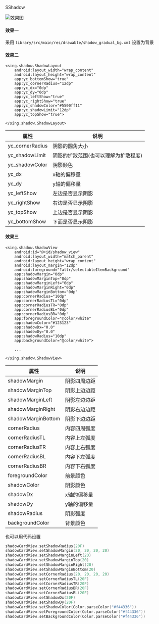 SShadow

![效果图](https://www.baidu.com/)

#### 效果一

采用 `library/src/main/res/drawable/shadow_gradual_bg.xml` 设置为背景

#### 效果二

```
<sing.shadow.ShadowLayout
    android:layout_width="wrap_content"
    android:layout_height="wrap_content"
    app:yc_bottomShow="true"
    app:yc_cornerRadius="12dp"
    app:yc_dx="0dp"
    app:yc_dy="0dp"
    app:yc_leftShow="true"
    app:yc_rightShow="true"
    app:yc_shadowColor="#5500ff11"
    app:yc_shadowLimit="12dp"
    app:yc_topShow="true">

</sing.shadow.ShadowLayout>
```

属性 | 说明
-- | --
yc_cornerRadius | 阴影的圆角大小
yc_shadowLimit | 阴影的扩散范围(也可以理解为扩散程度)
yc_shadowColor | 阴影颜色
yc_dx | x轴的偏移量
yc_dy | y轴的偏移量
yc_leftShow | 左边是否显示阴影
yc_rightShow | 右边是否显示阴影
yc_topShow | 上边是否显示阴影
yc_bottomShow | 下面是否显示阴影

#### 效果三

```
<sing.shadow.ShadowView
    android:id="@+id/shadow_view"
    android:layout_width="match_parent"
    android:layout_height="wrap_content"
    android:layout_margin="12dp"
    android:foreground="?attr/selectableItemBackground"
    app:shadowMargin="0dp"
    app:shadowMarginTop="0dp"
    app:shadowMarginLeft="0dp"
    app:shadowMarginRight="0dp"
    app:shadowMarginBottom="0dp"
    app:cornerRadius="10dp"
    app:cornerRadiusTL="0dp"
    app:cornerRadiusTR="0dp"
    app:cornerRadiusBL="0dp"
    app:cornerRadiusBR="0dp"
    app:foregroundColor="@color/white"
    app:shadowColor="#123123"
    app:shadowDx="0.0"
    app:shadowDy="0.0"
    app:shadowRadius="10dp"
    app:backgroundColor="@color/white">

    ...

</sing.shadow.ShadowView>
```

属性 | 说明
-- | --
shadowMargin | 阴影四周边距
shadowMarginTop | 阴影上边边距
shadowMarginLeft | 阴影左边边距
shadowMarginRight | 阴影右边边距
shadowMarginBottom | 阴影下边边距
cornerRadius | 内容四周弧度
cornerRadiusTL | 内容上左弧度
cornerRadiusTR | 内容上右弧度
cornerRadiusBL | 内容下左弧度
cornerRadiusBR | 内容下右弧度
foregroundColor | 前景颜色
shadowColor | 阴影颜色
shadowDx | x轴的偏移量
shadowDy | y轴的偏移量
shadowRadius | 阴影弧度
backgroundColor | 背景颜色

也可以用代码设置

```kotlin
shadowCardView.setShadowRadius(20F)
shadowCardView.setShadowMargin(20, 20, 20, 20)
shadowCardView.setShadowMarginLeft(20)
shadowCardView.setShadowMarginTop(20)
shadowCardView.setShadowMarginRight(20)
shadowCardView.setShadowMarginBottom(20)
shadowCardView.setCornerRadius(20, 20, 20, 20)
shadowCardView.setCornerRadiusTL(20F)
shadowCardView.setCornerRadiusTR(20F)
shadowCardView.setCornerRadiusBR(20F)
shadowCardView.setCornerRadiusBL(20F)
shadowCardView.setShadowDx(20F)
shadowCardView.setShadowDy(20F)
shadowCardView.setShadowColor(Color.parseColor("#f44336"))
shadowCardView.setForegroundColor(Color.parseColor("#f44336"))
shadowCardView.setBackgroundColor(Color.parseColor("#f44336"))
```